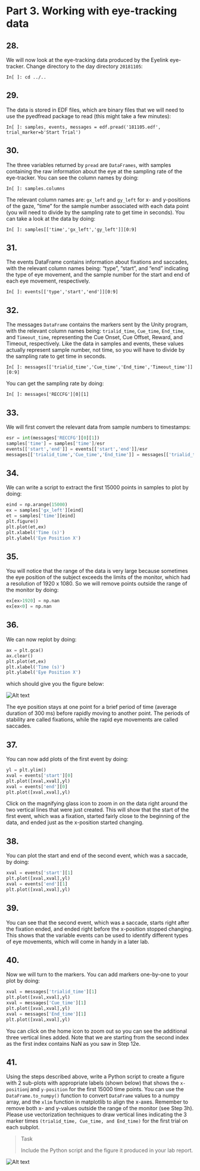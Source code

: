 # Part 3. Working with eye-tracking data

## 28.
We will now look at the eye-tracking data produced by the Eyelink eye-tracker. 
Change directory to the day directory `20181105`:
```shell
In[ ]: cd ../..
```

## 29.
The data is stored in EDF files, which are binary files that we will need to use the pyedfread package to read (this might take a few minutes):

```shell
In[ ]: samples, events, messages = edf.pread('181105.edf', trial_marker=b'Start Trial')
```

## 30.
The three variables returned by `pread` are `DataFrames`, with samples containing the raw information about the eye at the sampling rate of the eye-tracker. You can see the column names by doing:

```shell
In[ ]: samples.columns
```

The relevant column names are: `gx_left` and `gy_left` for x- and y-positions of the gaze, ”time” for the sample number associated with each data point (you will need to divide by the sampling rate to get time in seconds). You can take a look at the data by doing:

```shell
In[ ]: samples[['time','gx_left','gy_left']][0:9]
```

## 31.

The events DataFrame contains information about fixations and saccades, with the relevant column names being: “type”, “start”, and “end” indicating the type of eye movement, and the sample number for the start and end of each eye movement, respectively. 

```shell
In[ ]: events[['type','start','end']][0:9]
```

## 32.
The messages `DataFrame` contains the markers sent by the Unity program, with the relevant column names being: `trialid_time`, `Cue_time`, `End_time`, and `Timeout_time`, representing the Cue Onset, Cue Offset, Reward, and Timeout, respectively. Like the data in samples and events, these values actually represent sample number, not time, so you will have to divide by the sampling rate to get time in seconds.

```shell
In[ ]: messages[['trialid_time','Cue_time','End_time','Timeout_time']][0:9]
```

You can get the sampling rate by doing:

```shell
In[ ]: messages['RECCFG'][0][1]
```

## 33.
We will first convert the relevant data from sample numbers to timestamps:

```python
esr = int(messages['RECCFG'][0][1])
samples['time'] = samples['time']/esr
events[['start','end']] = events[['start','end']]/esr
messages[['trialid_time','Cue_time','End_time']] = messages[['trialid_time','Cue_time','End_time']]/esr
```

## 34.
We can write a script to extract the first 15000 points in samples to plot by doing:

```python
eind = np.arange(15000)
ex = samples['gx_left'][eind]
et = samples['time'][eind]
plt.figure()
plt.plot(et,ex)
plt.xlabel('Time (s)')
plt.ylabel('Eye Position X')
```

## 35.
You will notice that the range of the data is very large because sometimes the eye position of the subject exceeds the limits of the monitor, which had a resolution of 1920 x 1080. So we will remove points outside the range of the monitor by doing:

```python
ex[ex>1920] = np.nan
ex[ex<0] = np.nan
```

## 36.
We can now replot by doing:

```python
ax = plt.gca()
ax.clear()
plt.plot(et,ex)
plt.xlabel('Time (s)')
plt.ylabel('Eye Position X')
```

which should give you the figure below:

![Alt text](image-4.png)

The eye position stays at one point for a brief period of time (average duration of 300 ms) before rapidly moving to another point. The periods of stability are called fixations, while the rapid eye movements are called saccades.


## 37.
You can now add plots of the first event by doing:

```python
yl = plt.ylim()
xval = events['start'][0]
plt.plot([xval,xval],yl)
xval = events['end'][0]
plt.plot([xval,xval],yl)
```

Click on the magnifying glass icon to zoom in on the data right around the two vertical lines that were just created. This will show that the start of the first event, which was a fixation, started fairly close to the beginning of the data, and ended just as the x-position started changing.

## 38.
You can plot the start and end of the second event, which was a saccade, by doing:

```python
xval = events['start'][1]
plt.plot([xval,xval],yl)
xval = events['end'][1]
plt.plot([xval,xval],yl)
```

## 39.
You can see that the second event, which was a saccade, starts right after the fixation ended, and ended right before the x-position stopped changing. This shows that the variable events can be used to identify different types of eye movements, which will come in handy in a later lab.

## 40.
Now we will turn to the markers. You can add markers one-by-one to your plot by doing:

```python
xval = messages['trialid_time'][1]
plt.plot([xval,xval],yl)
xval = messages['Cue_time'][1]
plt.plot([xval,xval],yl)
xval = messages['End_time'][1]
plt.plot([xval,xval],yl)
```

You can click on the home icon to zoom out so you can see the additional three vertical lines added. Note that we are starting from the second index as the first index contains NaN as you saw in Step 12e.

## 41.
Using the steps described above, write a Python script to create a figure with 2 sub-plots with appropriate labels (shown below) that shows the `x-position`j and `y-position` for the first 15000 time points. You can use the `DataFrame.to_numpy()` function to convert `DataFrame` values to a numpy array, and the `xlim` function in matplotlib to align the x-axes. Remember to remove both x- and y-values outside the range of the monitor (see Step 3h). Please use vectorization techniques to draw vertical lines indicating the 3 marker times `(trialid_time, Cue_time, and End_time)` for the first trial on each subplot. 

> <p class="task"> Task
>
> Include the Python script and the figure it produced in your lab report.

![Alt text](image-5.png)